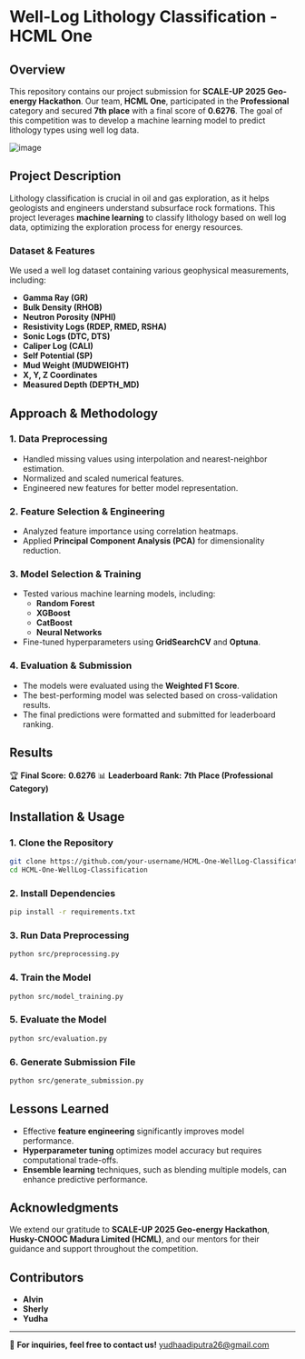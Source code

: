 # **Well-Log Lithology Classification - HCML One**

## **Overview**
This repository contains our project submission for **SCALE-UP 2025 Geo-energy Hackathon**. Our team, **HCML One**, participated in the **Professional** category and secured **7th place** with a final score of **0.6276**. The goal of this competition was to develop a machine learning model to predict lithology types using well log data.

![image](https://github.com/user-attachments/assets/2e9db128-ed73-4003-af68-4049ed43ab74)


## **Project Description**
Lithology classification is crucial in oil and gas exploration, as it helps geologists and engineers understand subsurface rock formations. This project leverages **machine learning** to classify lithology based on well log data, optimizing the exploration process for energy resources.

### **Dataset & Features**
We used a well log dataset containing various geophysical measurements, including:
- **Gamma Ray (GR)**
- **Bulk Density (RHOB)**
- **Neutron Porosity (NPHI)**
- **Resistivity Logs (RDEP, RMED, RSHA)**
- **Sonic Logs (DTC, DTS)**
- **Caliper Log (CALI)**
- **Self Potential (SP)**
- **Mud Weight (MUDWEIGHT)**
- **X, Y, Z Coordinates**
- **Measured Depth (DEPTH_MD)**

## **Approach & Methodology**
### **1. Data Preprocessing**
- Handled missing values using interpolation and nearest-neighbor estimation.
- Normalized and scaled numerical features.
- Engineered new features for better model representation.

### **2. Feature Selection & Engineering**
- Analyzed feature importance using correlation heatmaps.
- Applied **Principal Component Analysis (PCA)** for dimensionality reduction.

### **3. Model Selection & Training**
- Tested various machine learning models, including:
  - **Random Forest**
  - **XGBoost**
  - **CatBoost**
  - **Neural Networks**
- Fine-tuned hyperparameters using **GridSearchCV** and **Optuna**.

### **4. Evaluation & Submission**
- The models were evaluated using the **Weighted F1 Score**.
- The best-performing model was selected based on cross-validation results.
- The final predictions were formatted and submitted for leaderboard ranking.

## **Results**
🏆 **Final Score:** **0.6276**
📊 **Leaderboard Rank:** **7th Place (Professional Category)**


## **Installation & Usage**
### **1. Clone the Repository**
```bash
git clone https://github.com/your-username/HCML-One-WellLog-Classification.git
cd HCML-One-WellLog-Classification
```

### **2. Install Dependencies**
```bash
pip install -r requirements.txt
```

### **3. Run Data Preprocessing**
```bash
python src/preprocessing.py
```

### **4. Train the Model**
```bash
python src/model_training.py
```

### **5. Evaluate the Model**
```bash
python src/evaluation.py
```

### **6. Generate Submission File**
```bash
python src/generate_submission.py
```

## **Lessons Learned**
- Effective **feature engineering** significantly improves model performance.
- **Hyperparameter tuning** optimizes model accuracy but requires computational trade-offs.
- **Ensemble learning** techniques, such as blending multiple models, can enhance predictive performance.

## **Acknowledgments**
We extend our gratitude to **SCALE-UP 2025 Geo-energy Hackathon**, **Husky-CNOOC Madura Limited (HCML)**, and our mentors for their guidance and support throughout the competition.

## **Contributors**
- **Alvin**
- **Sherly**
- **Yudha**

---
📩 **For inquiries, feel free to contact us!**
yudhaadiputra26@gmail.com
